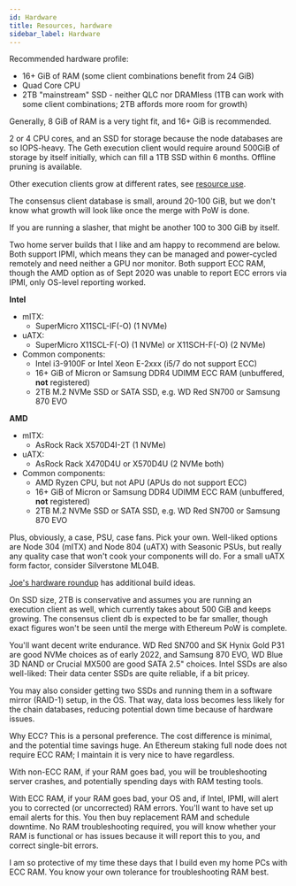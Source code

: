 ```yaml
---
id: Hardware
title: Resources, hardware
sidebar_label: Hardware
---
```


Recommended hardware profile:
* 16+ GiB of RAM (some client combinations benefit from 24 GiB)
* Quad Core CPU
* 2TB "mainstream" SSD - neither QLC nor DRAMless (1TB can work with some client combinations; 2TB affords more room for growth)

Generally, 8 GiB of RAM is a very tight fit, and 16+ GiB is recommended.


2 or 4 CPU cores, and an SSD for storage because the node databases
are so IOPS-heavy. The Geth execution client would require around 500GiB of storage by
itself initially, which can fill a 1TB SSD within 6 months. Offline pruning is available.

Other execution clients grow at different rates, see [resource use](../Usage/ResourceUsage.md).

The consensus client database is small, around 20-100 GiB, but we don't know what growth will
look like once the merge with PoW is done.

If you are running a slasher, that might be another 100 to 300 GiB by itself.

Two home server builds that I like and am happy to recommend are below. Both support
IPMI, which means they can be managed and power-cycled remotely and need neither
a GPU nor monitor. Both support ECC RAM, though the AMD option as of Sept 2020
was unable to report ECC errors via IPMI, only OS-level reporting worked.

**Intel**

* mITX: 
  * SuperMicro X11SCL-IF(-O) (1 NVMe)
* uATX:
  * SuperMicro X11SCL-F(-O) (1 NVMe) or X11SCH-F(-O) (2 NVMe)
* Common components:
  * Intel i3-9100F or Intel Xeon E-2xxx (i5/7 do not support ECC)
  * 16+ GiB of Micron or Samsung DDR4 UDIMM ECC RAM (unbuffered, **not** registered)
  * 2TB M.2 NVMe SSD or SATA SSD, e.g. WD Red SN700 or Samsung 870 EVO

**AMD**

* mITX:
  * AsRock Rack X570D4I-2T (1 NVMe)
* uATX:
  * AsRock Rack X470D4U or X570D4U (2 NVMe both)
* Common components:
  * AMD Ryzen CPU, but not APU (APUs do not support ECC)
  * 16+ GiB of Micron or Samsung DDR4 UDIMM ECC RAM (unbuffered, **not** registered)
  * 2TB M.2 NVMe SSD or SATA SSD, e.g. WD Red SN700 or Samsung 870 EVO

Plus, obviously, a case, PSU, case fans. Pick your own. Well-liked
options are Node 304 (mITX) and Node 804 (uATX) with Seasonic PSUs,
but really any quality case that won't cook your components will do.
For a small uATX form factor, consider Silverstone ML04B.

[Joe's hardware roundup](https://github.com/jclapis/rocketpool.github.io/blob/main/src/guides/local/hardware.md) has additional build ideas.

On SSD size, 2TB is conservative and assumes you are running
an execution client as well, which currently takes about 500 GiB and keeps
growing. The consensus client db is expected to be far smaller, though exact figures
won't be seen until the merge with Ethereum PoW is complete.

You'll want decent write endurance. WD Red SN700 and SK Hynix Gold P31 are good NVMe choices as of early 2022,
and Samsung 870 EVO, WD Blue 3D NAND or Crucial MX500 are good SATA 2.5" choices.
Intel SSDs are also well-liked: Their data center SSDs are quite reliable, if a bit pricey.

You may also consider getting two SSDs and running them in a software mirror
(RAID-1) setup, in the OS. That way, data loss becomes less likely for the
chain databases, reducing potential down time because of hardware issues.

Why ECC? This is a personal preference. The cost difference is minimal,
and the potential time savings huge. An Ethereum staking full node does not require
ECC RAM; I maintain it is very nice to have regardless.

With non-ECC RAM, if your RAM goes bad, you will be troubleshooting server
crashes, and potentially spending days with RAM testing tools.

With ECC RAM, if your RAM goes bad, your OS and, if Intel, IPMI, will alert
you to corrected (or uncorrected) RAM errors. You'll want to have set up
email alerts for this. You then buy replacement RAM and schedule downtime.
No RAM troubleshooting required, you will know whether your RAM is functional or has issues
because it will report this to you, and correct single-bit errors.

I am so protective of my time these days that I build even my
home PCs with ECC RAM. You know your own tolerance for troubleshooting
RAM best.
